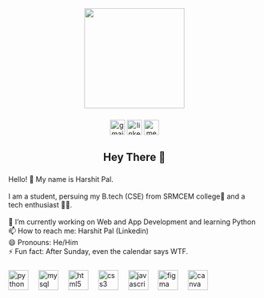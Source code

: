 <div align="center">
  <img height="200" src="https://github.com/JustHarshit/JustHarshit/assets/141824079/240b7281-503e-42cd-b577-96ac772ada33"  />
</div>



###

<div align="center">
  <a href="mailto:hpal52787@gmail.com">
  <img src="https://img.shields.io/static/v1?message=Gmail&logo=gmail&label=&color=D14836&logoColor=white&labelColor=&style=plastic" height="30" alt="gmail logo"></a>
  <a href="www.linkedin.com/in/harshit-pal2902">
  <img src="https://img.shields.io/static/v1?message=LinkedIn&logo=linkedin&label=&color=0077B5&logoColor=white&labelColor=&style=plastic" height="30" alt="linkedin logo"></a>
  <a href="https://medium.com/@Harshit_">
  <img src="https://img.shields.io/static/v1?message=Medium&logo=medium&label=&color=12100E&logoColor=white&labelColor=&style=plastic" height="30" alt="medium logo"></a>
</div>

###

<h2 align="center">Hey There 👋</h2>

###

<p align="left">Hello! 👋 My name is Harshit Pal. <br><br>I am a student, persuing my B.tech (CSE) from SRMCEM college🏫 and a tech enthusiast 🧑‍💻.<br><br>🔭 I’m currently working on Web and App Development and learning Python<br>📫 How to reach me: Harshit Pal (Linkedin)<br>😄 Pronouns: He/Him<br>⚡ Fun fact: After Sunday, even the calendar says WTF.</p>

###

<div align="left">
  <img src="https://cdn.jsdelivr.net/gh/devicons/devicon/icons/python/python-original.svg" height="40" alt="python logo"  />
  <img width="12" />
  <img src="https://img.shields.io/badge/MySQL-4479A1?logo=mysql&logoColor=white&style=for-the-badge" height="40" alt="mysql logo"  />
  <img width="12" />
  <img src="https://cdn.jsdelivr.net/gh/devicons/devicon/icons/html5/html5-original.svg" height="40" alt="html5 logo"  />
  <img width="12" />
  <img src="https://cdn.jsdelivr.net/gh/devicons/devicon/icons/css3/css3-original.svg" height="40" alt="css3 logo"  />
  <img width="12" />
  <img src="https://cdn.jsdelivr.net/gh/devicons/devicon/icons/javascript/javascript-original.svg" height="40" alt="javascript logo"  />
  <img width="12" />
  <img src="https://cdn.jsdelivr.net/gh/devicons/devicon/icons/figma/figma-original.svg" height="40" alt="figma logo"  />
  <img width="12" />
  <img src="https://cdn.jsdelivr.net/gh/devicons/devicon/icons/canva/canva-original.svg" height="40" alt="canva logo"  />
</div>

###

